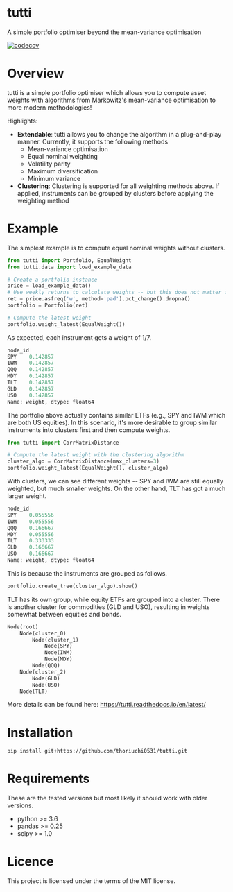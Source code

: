 # tutti

A simple portfolio optimiser beyond the mean-variance optimisation

[![codecov](https://codecov.io/gh/thoriuchi0531/tutti/branch/main/graph/badge.svg?token=U6UFHUM29L)](https://codecov.io/gh/thoriuchi0531/tutti)

# Overview

tutti is a simple portfolio optimiser which allows you to compute asset weights with algorithms from Markowitz's
mean-variance optimisation to more modern methodologies!

Highlights:

- **Extendable**: tutti allows you to change the algorithm in a plug-and-play manner. Currently, it supports the
  following methods
    - Mean-variance optimisation
    - Equal nominal weighting
    - Volatility parity
    - Maximum diversification
    - Minimum variance
- **Clustering**: Clustering is supported for all weighting methods above. If applied, instruments can be grouped by
  clusters before applying the weighting method

# Example

The simplest example is to compute equal nominal weights without clusters.

```python
from tutti import Portfolio, EqualWeight
from tutti.data import load_example_data

# Create a portfolio instance
price = load_example_data()
# Use weekly returns to calculate weights -- but this does not matter for equal weighting.
ret = price.asfreq('w', method='pad').pct_change().dropna()
portfolio = Portfolio(ret)

# Compute the latest weight
portfolio.weight_latest(EqualWeight())
```
As expected, each instrument gets a weight of 1/7.
```python
node_id
SPY    0.142857
IWM    0.142857
QQQ    0.142857
MDY    0.142857
TLT    0.142857
GLD    0.142857
USO    0.142857
Name: weight, dtype: float64
```

The portfolio above actually contains similar ETFs (e.g., SPY and IWM which are both US equities). 
In this scenario, it's more desirable to group similar instruments into clusters first and then compute weights.

```python
from tutti import CorrMatrixDistance

# Compute the latest weight with the clustering algorithm
cluster_algo = CorrMatrixDistance(max_clusters=3)
portfolio.weight_latest(EqualWeight(), cluster_algo)
```

With clusters, we can see different weights -- SPY and IWM are still equally weighted, but much smaller weights. 
On the other hand, TLT has got a much larger weight.

```python
node_id
SPY    0.055556
IWM    0.055556
QQQ    0.166667
MDY    0.055556
TLT    0.333333
GLD    0.166667
USO    0.166667
Name: weight, dtype: float64
```

This is because the instruments are grouped as follows.

```python
portfolio.create_tree(cluster_algo).show()
```
TLT has its own group, while equity ETFs are grouped into a cluster. 
There is another cluster for commodities (GLD and USO), resulting in weights somewhat between equities and bonds.
```python
Node(root)
    Node(cluster_0)
        Node(cluster_1)
            Node(SPY)
            Node(IWM)
            Node(MDY)
        Node(QQQ)
    Node(cluster_2)
        Node(GLD)
        Node(USO)
    Node(TLT)
```

More details can be found here: https://tutti.readthedocs.io/en/latest/

# Installation

```bash
pip install git+https://github.com/thoriuchi0531/tutti.git
```

# Requirements

These are the tested versions but most likely it should work with older versions.

- python >= 3.6
- pandas >= 0.25
- scipy >= 1.0

# Licence

This project is licensed under the terms of the MIT license.

